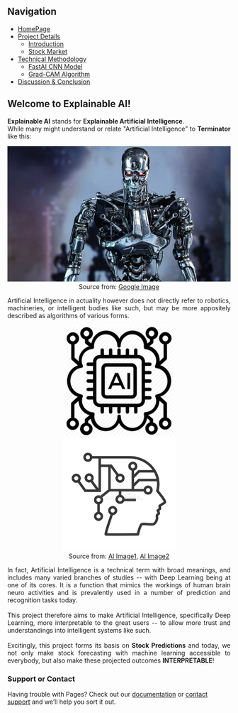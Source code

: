 ## Navigation 
- <a href = "https://connielee99.github.io/Explainable-AI-in-Finance">HomePage</a>
- <a href = "https://connielee99.github.io/Explainable-AI-in-Finance/abstract">Project Details</a>
  - <a href = "https://connielee99.github.io/Explainable-AI-in-Finance/introduction">Introduction</a>
  - <a href = "https://connielee99.github.io/Explainable-AI-in-Finance/stockmarket">Stock Market</a>
- <a href = "https://connielee99.github.io/Explainable-AI-in-Finance/methodology">Technical Methodology</a>
	- <a href = "https://connielee99.github.io/Explainable-AI-in-Finance/fastai">FastAI CNN Model</a>
	- <a href = "https://connielee99.github.io/Explainable-AI-in-Finance/fastai">Grad-CAM Algorithm</a>
- <a href = "https://connielee99.github.io/Explainable-AI-in-Finance/discussion">Discussion & Conclusion</a>

## Welcome to Explainable AI!

<p align="justify">
  <b>Explainable AI</b> stands for <b>Explainable Artificial Intelligence</b>.<br>
While many might understand or relate "Artificial Intelligence" to <b>Terminator</b> like this:</p>

<p align="center"> 
  <img src="img/terminator.jpg" alt="terminator">
  <br>Source from: <a href="https://shkspr.mobi/blog/wp-content/uploads/2018/07/The-Terminator-is-a-terrifying-metal-skeleton-with-glowing-red-eyes.jpg">Google Image</a>
</p>

<p align="justify">
Artificial Intelligence in actuality however does not directly refer to robotics, machineries, or intelligent bodies like such, but may be more appositely described as algorithms of various forms. </p>
<p align="center">
  <img src="img/ai1.png" alt="ai1" width=250> <img src="img/ai2.jpg" alt="ai2" width=255><br>Source from: <a href="https://cdn0.iconfinder.com/data/icons/artificial-intelligence-1-6/66/59-512.png">AI Image1</a>,  <a href="https://previews.123rf.com/images/trueffelpix/trueffelpix2005/trueffelpix200500013/148138163-ai-with-digital-brain-is-learning-processing-big-data-artificial-intelligence-automation-and-interne.jpg">AI Image2</a>
  </p>
  
<p align="justify">
In fact, Artificial Intelligence is a technical term with broad meanings, and includes many varied branches of studies -- with Deep Learning being at one of its cores. It is a function that mimics the workings of human brain neuro activities and is prevalently used in a number of prediction and recognition tasks today. <br><br>
This project therefore aims to make Artificial Intelligence, specifically Deep Learning, more interpretable to the great users -- to allow more trust and understandings into intelligent systems like such.<br><br>
Excitingly, this project forms its basis on <b>Stock Predictions</b> and today, we not only make stock forecasting with machine learning accessible to everybody, but also make these projected outcomes <b>INTERPRETABLE</b>!</p>

### Support or Contact

Having trouble with Pages? Check out our [documentation](https://docs.github.com/categories/github-pages-basics/) or [contact support](https://support.github.com/contact) and we’ll help you sort it out.
